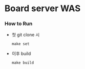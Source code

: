 # Board server WAS


### How to Run
- 첫 git clone 시
  ```
  make set
  ```


- 이후 build
  ```
  make build
  ```
